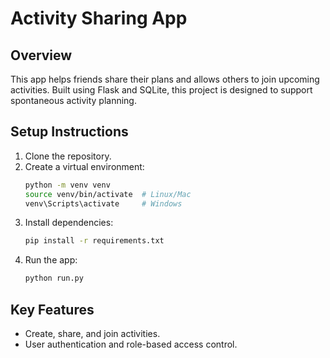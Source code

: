 # Activity Sharing App

## Overview
This app helps friends share their plans and allows others to join upcoming activities. Built using Flask and SQLite, this project is designed to support spontaneous activity planning.

## Setup Instructions
1. Clone the repository.
2. Create a virtual environment:
   ```bash
   python -m venv venv
   source venv/bin/activate  # Linux/Mac
   venv\Scripts\activate     # Windows
   ```
3. Install dependencies:
   ```bash
   pip install -r requirements.txt
   ```
4. Run the app:
   ```bash
   python run.py
   ```

## Key Features
- Create, share, and join activities.
- User authentication and role-based access control.
